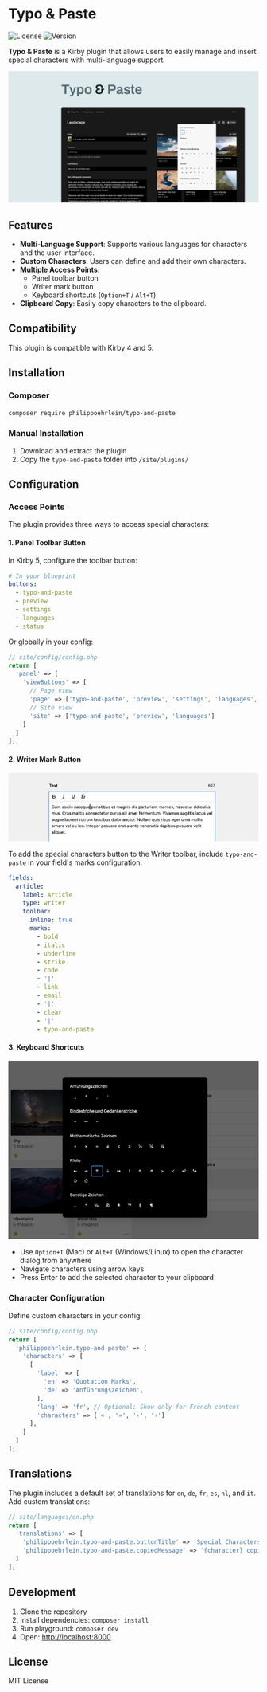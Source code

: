 # Typo & Paste

![License](https://img.shields.io/badge/license-MIT-green)
![Version](https://img.shields.io/badge/version-2.2.0-blue)

**Typo & Paste** is a Kirby plugin that allows users to easily manage and insert special characters with multi-language support.

![Cover Typo & Paste](.github/typo-and-paste-cover.png)

## Features

- **Multi-Language Support**: Supports various languages for characters and the user interface.
- **Custom Characters**: Users can define and add their own characters.
- **Multiple Access Points**: 
  - Panel toolbar button
  - Writer mark button
  - Keyboard shortcuts (`Option+T` / `Alt+T`)
- **Clipboard Copy**: Easily copy characters to the clipboard.

## Compatibility

This plugin is compatible with Kirby 4 and 5.

## Installation

### Composer

```bash
composer require philippoehrlein/typo-and-paste
```

### Manual Installation

1. Download and extract the plugin
2. Copy the `typo-and-paste` folder into `/site/plugins/`

## Configuration

### Access Points

The plugin provides three ways to access special characters:

#### 1. Panel Toolbar Button

In Kirby 5, configure the toolbar button:

```yaml
# In your blueprint
buttons:
  - typo-and-paste
  - preview
  - settings
  - languages
  - status
```

Or globally in your config:

```php
// site/config/config.php
return [
  'panel' => [
    'viewButtons' => [
      // Page view
      'page' => ['typo-and-paste', 'preview', 'settings', 'languages', 'status'],
      // Site view
      'site' => ['typo-and-paste', 'preview', 'languages']
    ]
  ]
];
```

#### 2. Writer Mark Button

![Writer Mark Button](.github/typo-and-paste-mark-button.png)

To add the special characters button to the Writer toolbar, include `typo-and-paste` in your field's marks configuration:

```yaml
fields:
  article:
    label: Article
    type: writer
    toolbar:
      inline: true
      marks:
        - bold
        - italic
        - underline
        - strike
        - code
        - '|'
        - link
        - email
        - '|'
        - clear
        - '|'
        - typo-and-paste
```

#### 3. Keyboard Shortcuts

![Keyboard Shortcuts](.github/typo-and-paste-dialog.png)

- Use `Option+T` (Mac) or `Alt+T` (Windows/Linux) to open the character dialog from anywhere
- Navigate characters using arrow keys
- Press Enter to add the selected character to your clipboard

### Character Configuration

Define custom characters in your config:

```php
// site/config/config.php
return [
  'philippoehrlein.typo-and-paste' => [
    'characters' => [
      [
        'label' => [
          'en' => 'Quotation Marks',
          'de' => 'Anführungszeichen',
        ],
        'lang' => 'fr', // Optional: Show only for French content
        'characters' => ['«', '»', '‹', '›']
      ],
    ]
  ]
];
```

## Translations

The plugin includes a default set of translations for `en`, `de`, `fr`, `es`, `nl`, and `it`.
Add custom translations:

```php
// site/languages/en.php
return [
  'translations' => [
    'philippoehrlein.typo-and-paste.buttonTitle' => 'Special Characters',
    'philippoehrlein.typo-and-paste.copiedMessage' => '{character} copied to clipboard',
  ]
];
```

## Development

1. Clone the repository
2. Install dependencies: `composer install`
3. Run playground: `composer dev`
4. Open: [http://localhost:8000](http://localhost:8000)

## License

MIT License